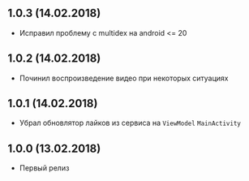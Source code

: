 ## 1.0.3 (14.02.2018)
- Исправил проблему с multidex на android <= 20

## 1.0.2 (14.02.2018)
- Починил воспроизведение видео при некоторых ситуациях

## 1.0.1 (14.02.2018)
- Убрал обновлятор лайков из сервиса на `ViewModel` `MainActivity`

## 1.0.0 (13.02.2018)
- Первый релиз